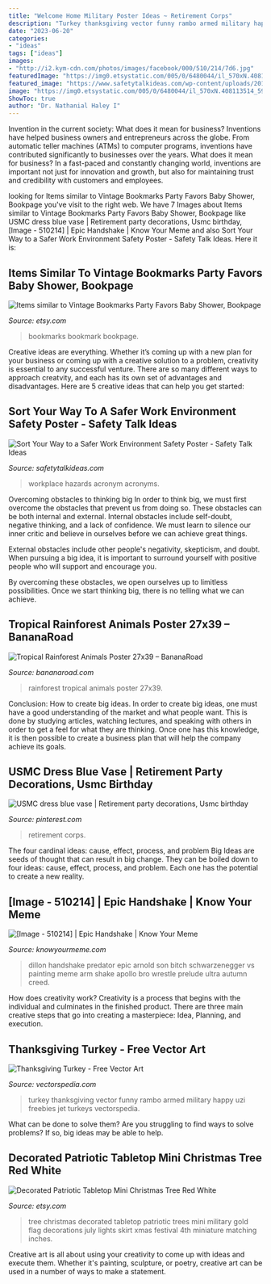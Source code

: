 ```yaml
---
title: "Welcome Home Military Poster Ideas ~ Retirement Corps"
description: "Turkey thanksgiving vector funny rambo armed military happy uzi freebies jet turkeys vectorspedia"
date: "2023-06-20"
categories:
- "ideas"
tags: ["ideas"]
images:
- "http://i2.kym-cdn.com/photos/images/facebook/000/510/214/7d6.jpg"
featuredImage: "https://img0.etsystatic.com/005/0/6480044/il_570xN.408113514_59dp.jpg"
featured_image: "https://www.safetytalkideas.com/wp-content/uploads/2017/10/Sort-Your-Way-to-a-Safer-Work-Environment-Safety-Poster-e1507399921677.png"
image: "https://img0.etsystatic.com/005/0/6480044/il_570xN.408113514_59dp.jpg"
ShowToc: true
author: "Dr. Nathanial Haley I"
---
```



Invention in the current society: What does it mean for business?
Inventions have helped business owners and entrepreneurs across the globe. From automatic teller machines (ATMs) to computer programs, inventions have contributed significantly to businesses over the years. What does it mean for business? In a fast-paced and constantly changing world, inventions are important not just for innovation and growth, but also for maintaining trust and credibility with customers and employees.

	

		
looking for Items similar to Vintage Bookmarks Party Favors Baby Shower, Bookpage you've visit to the right web. We have 7 Images about Items similar to Vintage Bookmarks Party Favors Baby Shower, Bookpage like USMC dress blue vase | Retirement party decorations, Usmc birthday, [Image - 510214] | Epic Handshake | Know Your Meme and also Sort Your Way to a Safer Work Environment Safety Poster - Safety Talk Ideas. Here it is:
		
    
## Items Similar To Vintage Bookmarks Party Favors Baby Shower, Bookpage

<img loading=lazy src="https://img0.etsystatic.com/005/0/6480044/il_570xN.408113514_59dp.jpg" onerror="this.onerror=null;this.src='https://tse2.mm.bing.net/th?id=OIP.lEEV-0p58holMEc2ZG8rsQHaJ6&amp;pid=15.1';" alt="Items similar to Vintage Bookmarks Party Favors Baby Shower, Bookpage">

_Source: etsy.com_

>bookmarks bookmark bookpage. 

	

Creative ideas are everything. Whether it’s coming up with a new plan for your business or coming up with a creative solution to a problem, creativity is essential to any successful venture. There are so many different ways to approach creatvity, and each has its own set of advantages and disadvantages. Here are 5 creative ideas that can help you get started: 

    
## Sort Your Way To A Safer Work Environment Safety Poster - Safety Talk Ideas

<img loading=lazy src="https://www.safetytalkideas.com/wp-content/uploads/2017/10/Sort-Your-Way-to-a-Safer-Work-Environment-Safety-Poster-e1507399921677.png" onerror="this.onerror=null;this.src='https://tse3.mm.bing.net/th?id=OIP.PRwaK2qAmhWxAr7n4A3VSAHaJ4&amp;pid=15.1';" alt="Sort Your Way to a Safer Work Environment Safety Poster - Safety Talk Ideas">

_Source: safetytalkideas.com_

>workplace hazards acronym acronyms. 

	

Overcoming obstacles to thinking big
In order to think big, we must first overcome the obstacles that prevent us from doing so. These obstacles can be both internal and external.
Internal obstacles include self-doubt, negative thinking, and a lack of confidence. We must learn to silence our inner critic and believe in ourselves before we can achieve great things.

External obstacles include other people's negativity, skepticism, and doubt. When pursuing a big idea, it is important to surround yourself with positive people who will support and encourage you.

By overcoming these obstacles, we open ourselves up to limitless possibilities. Once we start thinking big, there is no telling what we can achieve.

    
## Tropical Rainforest Animals Poster 27x39 – BananaRoad

<img loading=lazy src="http://cdn.shopify.com/s/files/1/0630/8509/products/pst2175rainf_grande.jpg?v=1460824617" onerror="this.onerror=null;this.src='https://tse4.mm.bing.net/th?id=OIP.djbsg2gwsjkmINOsHxQ0jQAAAA&amp;pid=15.1';" alt="Tropical Rainforest Animals Poster 27x39 – BananaRoad">

_Source: bananaroad.com_

>rainforest tropical animals poster 27x39. 

	

Conclusion: How to create big ideas.
In order to create big ideas, one must have a good understanding of the market and what people want. This is done by studying articles, watching lectures, and speaking with others in order to get a feel for what they are thinking. Once one has this knowledge, it is then possible to create a business plan that will help the company achieve its goals.

    
## USMC Dress Blue Vase | Retirement Party Decorations, Usmc Birthday

<img loading=lazy src="https://i.pinimg.com/736x/b0/33/a1/b033a1e371ae85cb6ada0754e10cbbef.jpg" onerror="this.onerror=null;this.src='https://tse2.mm.bing.net/th?id=OIP.DLHrRhrrihCU3LUCefAoRgHaFj&amp;pid=15.1';" alt="USMC dress blue vase | Retirement party decorations, Usmc birthday">

_Source: pinterest.com_

>retirement corps. 

	

The four cardinal ideas: cause, effect, process, and problem
Big Ideas are seeds of thought that can result in big change. They can be boiled down to four ideas: cause, effect, process, and problem. Each one has the potential to create a new reality.

    
## [Image - 510214] | Epic Handshake | Know Your Meme

<img loading=lazy src="http://i2.kym-cdn.com/photos/images/facebook/000/510/214/7d6.jpg" onerror="this.onerror=null;this.src='https://tse3.mm.bing.net/th?id=OIP.rJcEvMPiMN6wlHfQgPDuGAHaFz&amp;pid=15.1';" alt="[Image - 510214] | Epic Handshake | Know Your Meme">

_Source: knowyourmeme.com_

>dillon handshake predator epic arnold son bitch schwarzenegger vs painting meme arm shake apollo bro wrestle prelude ultra autumn creed. 

	

How does creativity work?
Creativity is a process that begins with the individual and culminates in the finished product. There are three main creative steps that go into creating a masterpiece: Idea, Planning, and execution.

    
## Thanksgiving Turkey - Free Vector Art

<img loading=lazy src="https://vectorspedia.com/images/2012/11/1303_thanksgiving_turkey.jpg" onerror="this.onerror=null;this.src='https://tse1.mm.bing.net/th?id=OIP.cgsqwW_gLJBMcrJKF3d6CQHaHZ&amp;pid=15.1';" alt="Thanksgiving Turkey - Free Vector Art">

_Source: vectorspedia.com_

>turkey thanksgiving vector funny rambo armed military happy uzi freebies jet turkeys vectorspedia. 

	

What can be done to solve them?
Are you struggling to find ways to solve problems? If so, big ideas may be able to help.

    
## Decorated Patriotic Tabletop Mini Christmas Tree Red White

<img loading=lazy src="https://img0.etsystatic.com/000/0/5664346/il_570xN.292540812.jpg" onerror="this.onerror=null;this.src='https://tse1.mm.bing.net/th?id=OIP.HdxlHZBgklc7fXPi_ppiYQHaMf&amp;pid=15.1';" alt="Decorated Patriotic Tabletop Mini Christmas Tree Red White">

_Source: etsy.com_

>tree christmas decorated tabletop patriotic trees mini military gold flag decorations july lights skirt xmas festival 4th miniature matching inches. 

	

Creative art is all about using your creativity to come up with ideas and execute them. Whether it's painting, sculpture, or poetry, creative art can be used in a number of ways to make a statement.

